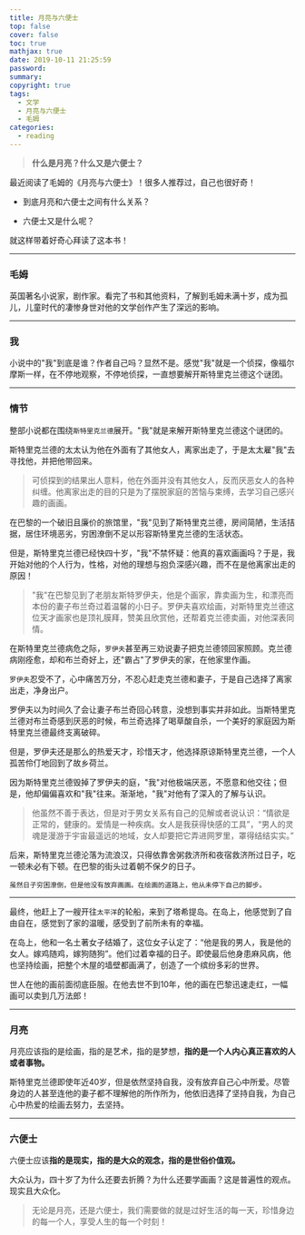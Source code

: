 ```yaml
---
title: 月亮与六便士
top: false
cover: false
toc: true
mathjax: true
date: 2019-10-11 21:25:59
password:
summary:
copyright: true
tags:
  - 文学
  - 月亮与六便士
  - 毛姆
categories:
  - reading
---
```


> **什么是月亮？什么又是六便士？**

最近阅读了毛姆的《月亮与六便士》！很多人推荐过，自己也很好奇！

- 到底月亮和六便士之间有什么关系？

- 六便士又是什么呢？

就这样带着好奇心拜读了这本书！

<!--MORE-->

------

### 毛姆

英国著名小说家，剧作家。看完了书和其他资料，了解到毛姆未满十岁，成为孤儿，儿童时代的凄惨身世对他的文学创作产生了深远的影响。

------

### 我

小说中的"我"到底是谁？作者自己吗？显然不是。感觉"我"就是一个侦探，像福尔摩斯一样，在不停地观察，不停地侦探，一直想要解开斯特里克兰德这个谜团。

------

### 情节

整部小说都在围绕`斯特里克兰德`展开。"我"就是来解开斯特里克兰德这个谜团的。

斯特里克兰德的太太认为他在外面有了其他女人，离家出走了，于是太太雇"我"去寻找他，并把他带回来。

> 可侦探到的结果出人意料，他在外面并没有其他女人，反而厌恶女人的各种纠缠。他离家出走的目的只是为了摆脱家庭的苦恼与束缚，去学习自己感兴趣的画画。

在巴黎的一个破旧且廉价的旅馆里，"我"见到了斯特里克兰德，房间简陋，生活拮据，居住环境恶劣，穷困潦倒不足以形容斯特里克兰德的生活状态。

但是，斯特里克兰德已经快四十岁，"我"不禁怀疑：他真的喜欢画画吗？于是，我开始对他的个人行为，性格，对他的理想与抱负深感兴趣，而不在是他离家出走的原因！

> "我"在巴黎见到了老朋友斯特罗伊夫，他是个画家，靠卖画为生，和漂亮而本份的妻子布兰奇过着温馨的小日子。罗伊夫喜欢绘画，对斯特里克兰德这位天才画家也是顶礼膜拜，赞美且欣赏他，还帮着克兰德卖画，对他深表同情。

在斯特里克兰德病危之际，`罗伊夫`甚至再三劝说妻子把克兰德领回家照顾。克兰德病刚痊愈，却和布兰奇好上，还"霸占"了罗伊夫的家，在他家里作画。

`罗伊夫`忍受不了，心中痛苦万分，不忍心赶走克兰德和妻子，于是自己选择了离家出走，净身出户。

罗伊夫以为时间久了会让妻子布兰奇回心转意，没想到事实并非如此。当斯特里克兰德对布兰奇感到厌恶的时候，布兰奇选择了喝草酸自杀，一个美好的家庭因为斯特里克兰德最终支离破碎。

但是，罗伊夫还是那么的热爱天才，珍惜天才，他选择原谅斯特里克兰德，一个人孤苦伶仃地回到了故乡荷兰。

因为斯特里克兰德毁掉了罗伊夫的庭，"我"对他极端厌恶，不愿意和他交往；但是，他却偏偏喜欢和"我"往来。渐渐地，"我"对他有了深入的了解与认识。

> 他虽然不善于表达，但是对于男女关系有自己的见解或者说认识：“情欲是正常的，健康的。爱情是一种疾病。女人是我获得快感的工具”，“男人的灵魂是漫游于宇宙最遥远的地域，女人却要把它弄进网罗里，罩得结结实实。”

后来，斯特里克兰德沦落为流浪汉，只得依靠舍粥救济所和夜宿救济所过日子，吃一顿未必有下顿。在巴黎的街头过着朝不保夕的日子。

`虽然日子穷困潦倒，但是他没有放弃画画。在绘画的道路上，他从未停下自己的脚步。`

------

最终，他赶上了一艘开往`太平洋`的轮船，来到了塔希提岛。在岛上，他感觉到了自由自在，感觉到了家的温暖，感受到了前所未有的幸福。

在岛上，他和一名土著女子结婚了，这位女子认定了：“他是我的男人，我是他的女人。嫁鸡随鸡，嫁狗随狗”。他们过着幸福的日子。即使最后他身患麻风病，他也坚持绘画，把整个木屋的墙壁都画满了，创造了一个缤纷多彩的世界。

世人在他的画前面彻底臣服。在他去世不到10年，他的画在巴黎迅速走红，一幅画可以卖到几万法郎！

------

### 月亮

月亮应该指的是绘画，指的是艺术，指的是梦想，**指的是一个人内心真正喜欢的人或者事物。**

斯特里克兰德即使年近40岁，但是依然坚持自我，没有放弃自己心中所爱。尽管身边的人甚至连他的妻子都不理解他的所作所为，他依旧选择了坚持自我，为自己心中热爱的绘画去努力，去坚持。

------

### 六便士

六便士应该**指的是现实，指的是大众的观念，指的是世俗价值观。**

大众认为，四十岁了为什么还要去折腾？为什么还要学画画？这是普遍性的观点。现实且大众化。

> 无论是月亮，还是六便士，我们需要做的就是过好生活的每一天，珍惜身边的每一个人，享受人生的每一个时刻！


